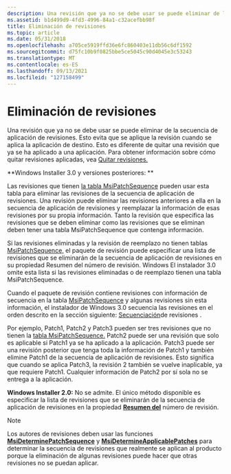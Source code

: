 ```yaml
---
description: Una revisión que ya no se debe usar se puede eliminar de la secuencia de aplicación de revisiones.
ms.assetid: b1d499d9-4fd3-4996-84a1-c32acefbb98f
title: Eliminación de revisiones
ms.topic: article
ms.date: 05/31/2018
ms.openlocfilehash: a705ce5919ffd36e6fc860403e11db56c6df1592
ms.sourcegitcommit: d75fc10b9f0825bbe5ce5045c90d4045e3c53243
ms.translationtype: MT
ms.contentlocale: es-ES
ms.lasthandoff: 09/13/2021
ms.locfileid: "127158499"
---
```

# <a name="eliminating-patches"></a>Eliminación de revisiones

Una revisión que ya no se debe usar se puede eliminar de la secuencia de aplicación de revisiones. Esto evita que se aplique la revisión cuando se aplica la aplicación de destino. Esto es diferente de quitar una revisión que ya se ha aplicado a una aplicación. Para obtener información sobre cómo quitar revisiones aplicadas, vea [Quitar revisiones.](removing-patches.md)

**Windows Installer 3.0 y versiones posteriores: **

Las revisiones que tienen [la tabla MsiPatchSequence](msipatchsequence-table.md) pueden usar esta tabla para eliminar las revisiones de la secuencia de aplicación de revisiones. Una revisión puede eliminar las revisiones anteriores a ella en la secuencia de aplicación de revisiones y reemplazar la información de esas revisiones por su propia información. Tanto la revisión que especifica las revisiones que se deben eliminar como las revisiones que se eliminan deben tener una tabla MsiPatchSequence que contenga información.

Si las revisiones eliminadas y la revisión de reemplazo no tienen tablas [MsiPatchSequence,](msipatchsequence-table.md) el paquete de revisión puede especificar una lista de revisiones que se eliminarán de la secuencia de aplicación de revisiones en su propiedad Resumen del número de revisión. [](revision-number-summary.md) Windows El instalador 3.0 omite esta lista si las revisiones eliminadas o de reemplazo tienen una tabla MsiPatchSequence.

Cuando el paquete de revisión contiene revisiones con información de secuencia en la tabla [MsiPatchSequence](msipatchsequence-table.md) y algunas revisiones sin esta información, el instalador de Windows 3.0 secuencia las revisiones en el orden descrito en la sección siguiente: [Secuenciación](sequencing-patches.md)de revisiones .

Por ejemplo, Patch1, Patch2 y Patch3 pueden ser tres revisiones que no tienen la [tabla MsiPatchSequence.](msipatchsequence-table.md) Patch2 puede ser una revisión que solo es aplicable si Patch1 ya se ha aplicado a la aplicación. Patch3 puede ser una revisión posterior que tenga toda la información de Patch1 y también elimine Patch1 de la secuencia de aplicación de revisiones. Esto significa que cuando se aplica Patch3, la revisión 2 también se vuelve inaplicable, ya que requiere Patch1. Cualquier información de Patch2 por sí sola no se entrega a la aplicación.

**Windows Installer 2.0:** No se admite. El único método disponible es especificar la lista de revisiones que se eliminarán de la secuencia de aplicación de revisiones en la propiedad [**Resumen del**](revision-number-summary.md) número de revisión.

> [!Note]  
> Los autores de revisiones deben usar las funciones [**MsiDeterminePatchSequence**](/windows/desktop/api/Msi/nf-msi-msideterminepatchsequencea) y [**MsiDetermineApplicablePatches**](/windows/desktop/api/Msi/nf-msi-msidetermineapplicablepatchesa) para determinar la secuencia de revisiones que realmente se aplican al producto porque la eliminación de algunas revisiones puede hacer que otras revisiones no se puedan aplicar.

 

 

 



